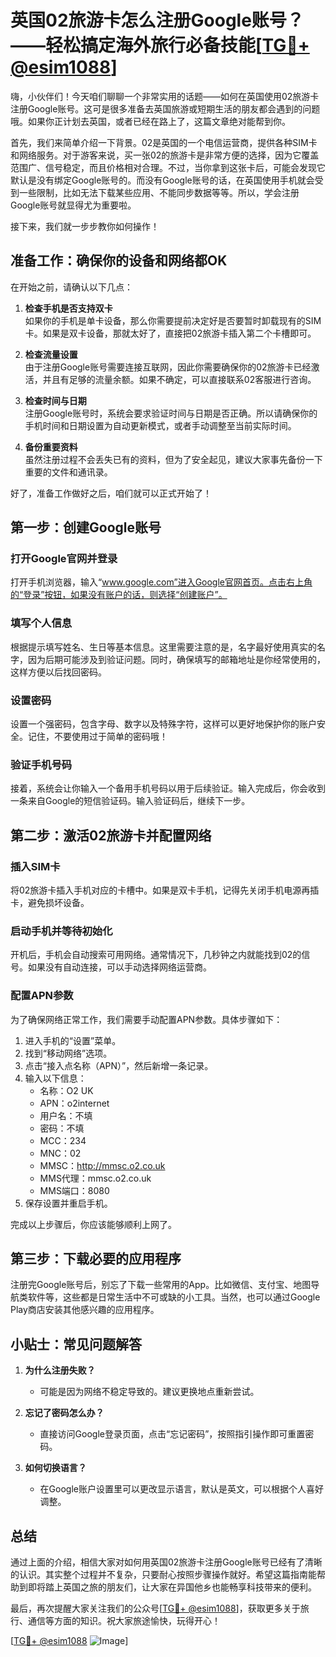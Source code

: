 # 英国02旅游卡怎么注册Google账号？——轻松搞定海外旅行必备技能[[TG💪+ @esim1088](https://t.me/s/esim1088)]

嗨，小伙伴们！今天咱们聊聊一个非常实用的话题——如何在英国使用02旅游卡注册Google账号。这可是很多准备去英国旅游或短期生活的朋友都会遇到的问题哦。如果你正计划去英国，或者已经在路上了，这篇文章绝对能帮到你。

首先，我们来简单介绍一下背景。02是英国的一个电信运营商，提供各种SIM卡和网络服务。对于游客来说，买一张02的旅游卡是非常方便的选择，因为它覆盖范围广、信号稳定，而且价格相对合理。不过，当你拿到这张卡后，可能会发现它默认是没有绑定Google账号的。而没有Google账号的话，在英国使用手机就会受到一些限制，比如无法下载某些应用、不能同步数据等等。所以，学会注册Google账号就显得尤为重要啦。

接下来，我们就一步步教你如何操作！

## 准备工作：确保你的设备和网络都OK

在开始之前，请确认以下几点：

1. **检查手机是否支持双卡**  
   如果你的手机是单卡设备，那么你需要提前决定好是否要暂时卸载现有的SIM卡。如果是双卡设备，那就太好了，直接把02旅游卡插入第二个卡槽即可。

2. **检查流量设置**  
   由于注册Google账号需要连接互联网，因此你需要确保你的02旅游卡已经激活，并且有足够的流量余额。如果不确定，可以直接联系02客服进行咨询。

3. **检查时间与日期**  
   注册Google账号时，系统会要求验证时间与日期是否正确。所以请确保你的手机时间和日期设置为自动更新模式，或者手动调整至当前实际时间。

4. **备份重要资料**  
   虽然注册过程不会丢失已有的资料，但为了安全起见，建议大家事先备份一下重要的文件和通讯录。

好了，准备工作做好之后，咱们就可以正式开始了！

## 第一步：创建Google账号

### 打开Google官网并登录
打开手机浏览器，输入“www.google.com”进入Google官网首页。点击右上角的“登录”按钮，如果没有账户的话，则选择“创建账户”。

### 填写个人信息
根据提示填写姓名、生日等基本信息。这里需要注意的是，名字最好使用真实的名字，因为后期可能涉及到验证问题。同时，确保填写的邮箱地址是你经常使用的，这样方便以后找回密码。

### 设置密码
设置一个强密码，包含字母、数字以及特殊字符，这样可以更好地保护你的账户安全。记住，不要使用过于简单的密码哦！

### 验证手机号码
接着，系统会让你输入一个备用手机号码以用于后续验证。输入完成后，你会收到一条来自Google的短信验证码。输入验证码后，继续下一步。

## 第二步：激活02旅游卡并配置网络

### 插入SIM卡
将02旅游卡插入手机对应的卡槽中。如果是双卡手机，记得先关闭手机电源再插卡，避免损坏设备。

### 启动手机并等待初始化
开机后，手机会自动搜索可用网络。通常情况下，几秒钟之内就能找到02的信号。如果没有自动连接，可以手动选择网络运营商。

### 配置APN参数
为了确保网络正常工作，我们需要手动配置APN参数。具体步骤如下：
1. 进入手机的“设置”菜单。
2. 找到“移动网络”选项。
3. 点击“接入点名称（APN）”，然后新增一条记录。
4. 输入以下信息：
   - 名称：O2 UK
   - APN：o2internet
   - 用户名：不填
   - 密码：不填
   - MCC：234
   - MNC：02
   - MMSC：http://mmsc.o2.co.uk
   - MMS代理：mmsc.o2.co.uk
   - MMS端口：8080
5. 保存设置并重启手机。

完成以上步骤后，你应该能够顺利上网了。

## 第三步：下载必要的应用程序

注册完Google账号后，别忘了下载一些常用的App。比如微信、支付宝、地图导航类软件等，这些都是日常生活中不可或缺的小工具。当然，也可以通过Google Play商店安装其他感兴趣的应用程序。

## 小贴士：常见问题解答

1. **为什么注册失败？**
   - 可能是因为网络不稳定导致的。建议更换地点重新尝试。
   
2. **忘记了密码怎么办？**
   - 直接访问Google登录页面，点击“忘记密码”，按照指引操作即可重置密码。

3. **如何切换语言？**
   - 在Google账户设置里可以更改显示语言，默认是英文，可以根据个人喜好调整。

## 总结

通过上面的介绍，相信大家对如何用英国02旅游卡注册Google账号已经有了清晰的认识。其实整个过程并不复杂，只要耐心按照步骤操作就好。希望这篇指南能帮助到即将踏上英国之旅的朋友们，让大家在异国他乡也能畅享科技带来的便利。

最后，再次提醒大家关注我们的公众号[[TG💪+ @esim1088](https://t.me/s/esim1088)]，获取更多关于旅行、通信等方面的知识。祝大家旅途愉快，玩得开心！

[[TG💪+ @esim1088](https://t.me/s/esim1088) ![Image](https://i.postimg.cc/4NQfJmqS/Snipaste-2025-05-13-00-14-12.png)]